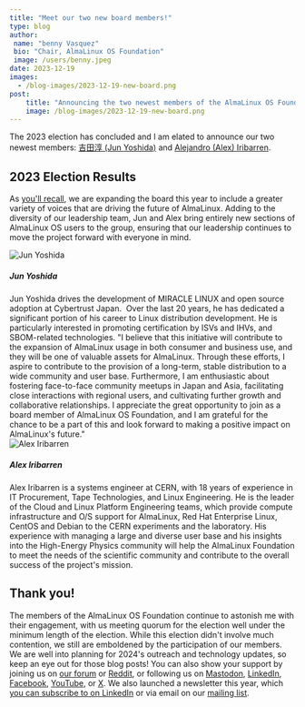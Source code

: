 ```yaml
---
title: "Meet our two new board members!"
type: blog
author: 
 name: "benny Vasquez"
 bio: "Chair, AlmaLinux OS Foundation"
 image: /users/benny.jpeg
date: 2023-12-19
images:
  - /blog-images/2023-12-19-new-board.png
post: 
    title: "Announcing the two newest members of the AlmaLinux OS Foundation board"
    image: /blog-images/2023-12-19-new-board.png
---
```


The 2023 election has concluded and I am elated to announce our two newest members: [吉田淳 (Jun Yoshida)](https://www.linkedin.com/in/jun-yoshida-6b4b5a16/) and [Alejandro (Alex) Iribarren](https://www.linkedin.com/in/iribarren/).

## 2023 Election Results

As [you'll recall](https://almalinux.org/blog/2023-09-14-election-2023/), we are expanding the board this year to include a greater variety of voices that are driving the future of AlmaLinux. Adding to the diversity of our leadership team, Jun and Alex bring entirely new sections of AlmaLinux OS users to the group, ensuring that our leadership continues to move the project forward with everyone in mind.

<section>
	<div class="py-5 px-4 text-center al-member-item">
		<div>
			<img class="img-fluid rounded-circle mb-3 img-thumbnail" src="/board/JunYoshida-small.jpg" alt="Jun Yoshida" style="max-width: 180px;">
		</div>
		<h5 class="mb-1">Jun Yoshida</h5>
	</div>
</section>
Jun Yoshida drives the development of MIRACLE LINUX and open source adoption at Cybertrust Japan.  Over the last 20 years, he has dedicated a significant portion of his career to Linux distribution development. He is particularly interested in promoting certification by ISVs and IHVs, and SBOM-related technologies. "I believe that this initiative will contribute to the expansion of AlmaLinux usage in both consumer and business use, and they will be one of valuable assets for AlmaLinux. Through these efforts, I aspire to contribute to the provision of a long-term, stable distribution to a wide community and user base. Furthermore, I am enthusiastic about fostering face-to-face community meetups in Japan and Asia, facilitating close interactions with regional users, and cultivating further growth and collaborative relationships. I appreciate the great opportunity to join as a board member of AlmaLinux OS Foundation, and I am grateful for the chance to be a part of this and look forward to making a positive impact on AlmaLinux's future."
<section>
	<div class="py-5 px-4 text-center al-member-item">
		<div>
			<img class="img-fluid rounded-circle mb-3 img-thumbnail" src="/board/alexiribarren.jpg" alt="Alex Iribarren" style="max-width: 180px;">
		</div>
		<h5 class="mb-1">Alex Iribarren</h5>
	</div>
</section>
Alex Iribarren is a systems engineer at CERN, with 18 years of experience in IT Procurement, Tape Technologies, and Linux Engineering. He is the leader of the Cloud and Linux Platform Engineering teams, which provide compute infrastructure and O/S support for AlmaLinux, Red Hat Enterprise Linux, CentOS and Debian to the CERN experiments and the laboratory. His experience with managing a large and diverse user base and his insights into the High-Energy Physics community will help the AlmaLinux Foundation to meet the needs of the scientific community and contribute to the overall success of the project's mission.

## Thank you!

The members of the AlmaLinux OS Foundation continue to astonish me with their engagement, with us meeting quorum for the election well under the minimum length of the election. While this election didn't involve much contention, we still are emboldened by the participation of our members.\
We are well into planning for 2024's outreach and technology updates, so keep an eye out for those blog posts! You can also show your support by joining us on [our forum](https://almalinux.discourse.group/) or [Reddit](https://www.reddit.com/r/AlmaLinux/), or following us on [Mastodon](https://fosstodon.org/@almalinux/), [LinkedIn](https://www.linkedin.com/company/80320905/), [Facebook](https://www.facebook.com/AlmaLinux), [YouTube](https://www.youtube.com/channel/UCt9lpkqUPp1FUEi9uqVlPQA), or [X](https://twitter.com/AlmaLinux). We also launched a newsletter this year, which [you can subscribe to on LinkedIn](https://www.linkedin.com/newsletters/almalinux-news-7123058222835376128/) or via email on our [mailing list](https://lists.almalinux.org/postorius/lists/newsletters.lists.almalinux.org/).